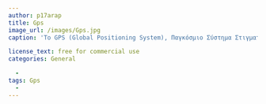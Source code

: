 ```yaml
---
author: p17arap
title: Gps
image_url: /images/Gps.jpg
caption: 'Το GPS (Global Positioning System), Παγκόσμιο Σύστημα Στιγματοθέτησης, ή Θεσιθεσίας είναι παγκόσμιο σύστημα εντοπισμού γεωγραφικής θέσης, ακίνητου ή κινούμενου χρήστη, το οποίο βασίζεται σε ένα "πλέγμα" εικοσιτεσσάρων δορυφόρων της Γης, εφοδιασμένων με ειδικές συσκευές εντοπισμού, οι οποίες ονομάζονται "πομποδέκτες GPS". Οι πομποδέκτες αυτοί παρέχουν ακριβείς πληροφορίες για τη θέση ενός σημείου, το υψόμετρό του, την ταχύτητα και την κατεύθυνση της κίνησης του. Επίσης, σε συνδυασμό με ειδικό λογισμικό χαρτογράφησης μπορούν να απεικονίσουν γραφικά τις πληροφορίες αυτές.'

license_text: free for commercial use
categories: General

  -  
tags: Gps
  - 
---
```

